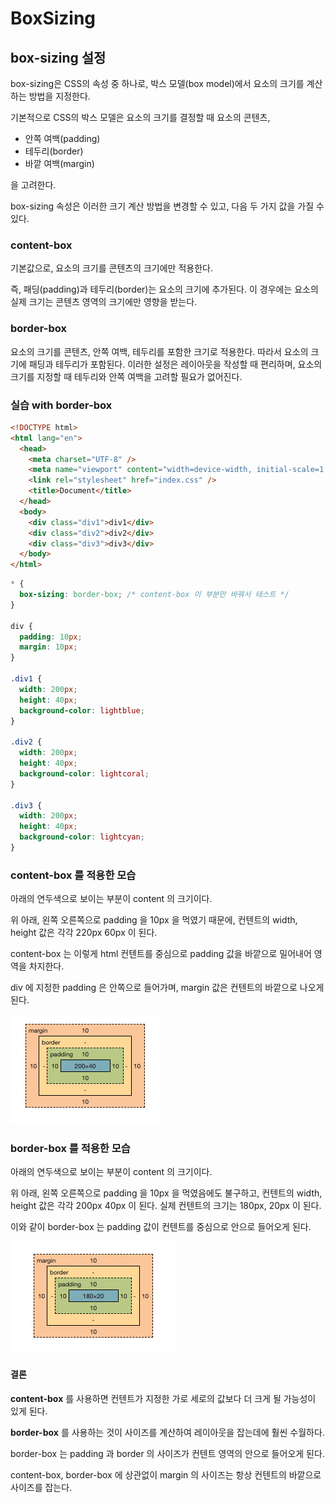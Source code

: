 # BoxSizing

## box-sizing 설정

box-sizing은 CSS의 속성 중 하나로, 박스 모델(box model)에서 요소의 크기를 계산하는 방법을
지정한다.

기본적으로 CSS의 박스 모델은 요소의 크기를 결정할 때 요소의 콘텐츠,

- 안쪽 여백(padding)
- 테두리(border)
- 바깥 여백(margin)

을 고려한다.

box-sizing 속성은 이러한 크기 계산 방법을 변경할 수 있고, 다음 두 가지 값을 가질 수 있다.

### content-box

기본값으로, 요소의 크기를 콘텐츠의 크기에만 적용한다.

즉, 패딩(padding)과 테두리(border)는 요소의 크기에 추가된다.
이 경우에는 요소의 실제 크기는 콘텐츠 영역의 크기에만 영향을 받는다.

### border-box

요소의 크기를 콘텐츠, 안쪽 여백, 테두리를 포함한 크기로 적용한다.
따라서 요소의 크기에 패딩과 테두리가 포함된다.
이러한 설정은 레이아웃을 작성할 때 편리하며, 요소의 크기를 지정할 때 테두리와 안쪽 여백을 고려할 필요가
없어진다.

### 실습 with border-box

```html
<!DOCTYPE html>
<html lang="en">
  <head>
    <meta charset="UTF-8" />
    <meta name="viewport" content="width=device-width, initial-scale=1.0" />
    <link rel="stylesheet" href="index.css" />
    <title>Document</title>
  </head>
  <body>
    <div class="div1">div1</div>
    <div class="div2">div2</div>
    <div class="div3">div3</div>
  </body>
</html>
```

```css
* {
  box-sizing: border-box; /* content-box 이 부분만 바꿔서 테스트 */
}

div {
  padding: 10px;
  margin: 10px;
}

.div1 {
  width: 200px;
  height: 40px;
  background-color: lightblue;
}

.div2 {
  width: 200px;
  height: 40px;
  background-color: lightcoral;
}

.div3 {
  width: 200px;
  height: 40px;
  background-color: lightcyan;
}
```

### content-box 를 적용한 모습

아래의 연두색으로 보이는 부분이 content 의 크기이다.

위 아래, 왼쪽 오른쪽으로 padding 을 10px 을 먹였기 때문에, 컨텐트의 width, height 값은
각각 220px 60px 이 된다.

content-box 는 이렇게 html 컨텐트를 중심으로 padding 값을 바깥으로 밀어내어 영역을 차지한다.

div 에 지정한 padding 은 안쪽으로 들어가며, margin 값은 컨텐트의 바깥으로 나오게 된다.

![border-box](/asset/css/content-box.png)

### border-box 를 적용한 모습

아래의 연두색으로 보이는 부분이 content 의 크기이다.

위 아래, 왼쪽 오른쪽으로 padding 을 10px 을 먹였음에도 불구하고, 컨텐트의 width, height 값은
각각 200px 40px 이 된다. 실제 컨텐트의 크기는 180px, 20px 이 된다.

이와 같이 border-box 는 padding 값이 컨텐트를 중심으로 안으로 들어오게 된다.

![border-box](/asset/css/border-box.png)

#### 결론

**content-box** 를 사용하면 컨텐트가 지정한 가로 세로의 값보다 더 크게 될 가능성이 있게 된다.

**border-box** 를 사용하는 것이 사이즈를 계산하여 레이아웃을 잡는데에 훨씬 수월하다.

border-box 는 padding 과 border 의 사이즈가 컨텐트 영역의 안으로 들어오게 된다.

content-box, border-box 에 상관없이 margin 의 사이즈는 항상 컨텐트의 바깥으로 사이즈를 잡는다.
